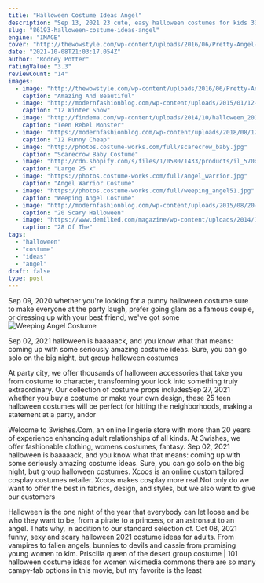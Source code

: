 ```yaml
---
title: "Halloween Costume Ideas Angel"
description: "Sep 13, 2021 23 cute, easy halloween costumes for kids 33 adorable halloween costumes for babies 48 cheap, easy diy halloween decorations to get your ghoul on 80s costume ideas halloween"
slug: "86193-halloween-costume-ideas-angel"
engine: "IMAGE"
cover: "http://thewowstyle.com/wp-content/uploads/2016/06/Pretty-Angel-Halloween-Makeup.jpg"
date: "2021-10-08T21:03:17.054Z"
author: "Rodney Potter"
ratingValue: "3.3"
reviewCount: "14"
images:
  - image: "http://thewowstyle.com/wp-content/uploads/2016/06/Pretty-Angel-Halloween-Makeup.jpg"
    caption: "Amazing And Beautiful"
  - image: "http://modernfashionblog.com/wp-content/uploads/2015/01/12-Winter-Snow-Fairy-Make-Up-Looks-Ideas-Trends-2015-9.jpg"
    caption: "12 Winter Snow"
  - image: "http://findema.com/wp-content/uploads/2014/10/halloween_20146014.jpg"
    caption: "Teen Rebel Monster"
  - image: "https://modernfashionblog.com/wp-content/uploads/2018/08/12-Funny-Cheap-Homemade-Halloween-Costume-Ideas-2018-14.jpg"
    caption: "12 Funny Cheap"
  - image: "http://photos.costume-works.com/full/scarecrow_baby.jpg"
    caption: "Scarecrow Baby Costume"
  - image: "http://cdn.shopify.com/s/files/1/0580/1433/products/il_570xN.408537566_gy0l_grande.jpg?v=1487548002"
    caption: "Large 25 x"
  - image: "https://photos.costume-works.com/full/angel_warrior.jpg"
    caption: "Angel Warrior Costume"
  - image: "https://photos.costume-works.com/full/weeping_angel51.jpg"
    caption: "Weeping Angel Costume"
  - image: "http://modernfashionblog.com/wp-content/uploads/2015/08/20-Scary-Halloween-Costume-Outfit-Ideas-2015-17.jpg"
    caption: "20 Scary Halloween"
  - image: "https://www.demilked.com/magazine/wp-content/uploads/2014/10/cool-children-halloween-costumes-21.jpg"
    caption: "28 Of The"
tags:
  - "halloween"
  - "costume"
  - "ideas"
  - "angel"
draft: false
type: post
---
```


Sep 09, 2020 whether you're looking for a punny halloween costume sure to make everyone at the party laugh, prefer going glam as a famous couple, or dressing up with your best friend, we've got some
![Weeping Angel Costume](https://photos.costume-works.com/full/weeping_angel51.jpg "Weeping Angel Costume")

Sep 02, 2021 halloween is baaaaack, and you know what that means: coming up with some seriously amazing costume ideas. Sure, you can go solo on the big night, but group halloween costumes
<!--inArticleAds-->

<!--galleryOne-->

At party city, we offer thousands of halloween accessories that take you from costume to character, transforming your look into something truly extraordinary. Our collection of costume props includesSep 27, 2021 whether you buy a costume or make your own design, these 25 teen halloween costumes will be perfect for hitting the neighborhoods, making a statement at a party, andor
<!--inArticleAds-->

<!--galleryTwo-->

Welcome to 3wishes.Com, an online lingerie store with more than 20 years of experience enhancing adult relationships of all kinds. At 3wishes, we offer fashionable clothing, womens costumes, fantasy. Sep 02, 2021 halloween is baaaaack, and you know what that means: coming up with some seriously amazing costume ideas. Sure, you can go solo on the big night, but group halloween costumes. Xcoos is an online custom tailored cosplay costumes retailer. Xcoos makes cosplay more real.Not only do we want to offer the best in fabrics, design, and styles, but we also want to give our customers
<!--galleryThree-->

Halloween is the one night of the year that everybody can let loose and be who they want to be, from a pirate to a princess, or an astronaut to an angel. Thats why, in addition to our standard selection of. Oct 08, 2021 funny, sexy and scary halloween 2021 costume ideas for adults. From vampires to fallen angels, bunnies to devils and cassie from promising young women to kim. Priscilla queen of the desert group costume | 101 halloween costume ideas for women wikimedia commons there are so many campy-fab options in this movie, but my favorite is the least